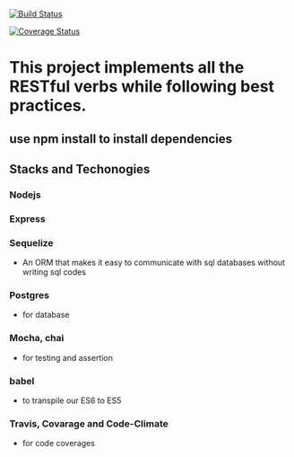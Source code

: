[![Build Status](https://travis-ci.org/samicey/SequelizeNodeAPI.svg?branch=master)](https://travis-ci.org/samicey/SequelizeNodeAPI)

[![Coverage Status](https://coveralls.io/repos/github/samicey/SequelizeNodeAPI/badge.svg?branch=master)](https://coveralls.io/github/samicey/SequelizeNodeAPI?branch=master)

# This project implements all the RESTful verbs while following best practices.


## use npm install to install dependencies

## Stacks and Techonogies

### Nodejs
### Express
### Sequelize
- An ORM that makes it easy to communicate with sql databases without writing sql codes
### Postgres
- for database
### Mocha, chai 
- for testing and assertion
### babel 
- to transpile our ES6 to ES5
### Travis, Covarage and Code-Climate 
- for code coverages

